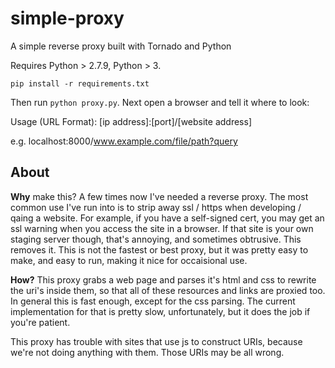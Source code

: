 # simple-proxy

A simple reverse proxy built with Tornado and Python

Requires Python > 2.7.9, Python > 3.

`pip install -r requirements.txt`

Then run `python proxy.py`. Next open a browser and tell it where to look:


Usage (URL Format): [ip address]:[port]/[website address]

e.g. localhost:8000/www.example.com/file/path?query

## About

**Why** make this? A few times now I've needed a reverse proxy. The most common use I've run into is to strip away ssl / https when developing / qaing a website. For example, if you have a self-signed cert, you may get an ssl warning when you access the site in a browser. If that site is your own staging server though, that's annoying, and sometimes obtrusive. This removes it. This is not the fastest or best proxy, but it was pretty easy to make, and easy to run, making it nice for occaisional use.

**How?** This proxy grabs a web page and parses it's html and css to rewrite the uri's inside them, so that all of these resources and links are proxied too. In general this is fast enough, except for the css parsing. The current implementation for that is pretty slow, unfortunately, but it does the job if you're patient.

This proxy has trouble with sites that use js to construct URIs, because we're not doing anything with them. Those URIs may be all wrong.
